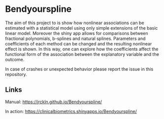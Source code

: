 # Bendyourspline

The aim of this project to is show how nonlinear associations can be estimated with a statistical model using only simple extensions of the basic linear model. Moreover the shiny app allows for comparisons between fractional polynomials, b-splines and natural splines. Parameters and coefficients of each method can be changed and the resulting nonlinear effect is shown. In this way, one can explore how the coefficients affect the functional form of the association between the explanatory variable and the outcome.

In case of crashes or unexpected behavior please report the issue in this repository.

## Links

Manual: https://jrckln.github.io/Bendyourspline/ 

In action: https://clinicalbiometrics.shinyapps.io/Bendyourspline/
